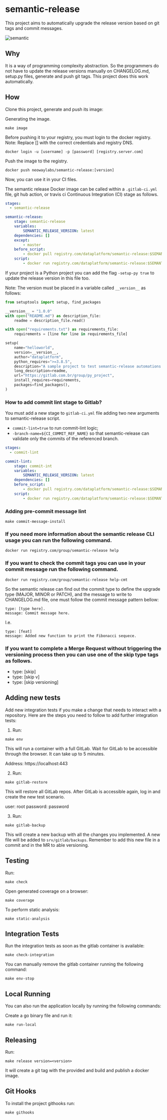 # semantic-release

This project aims to automatically upgrade the release version based on git tags and commit messages.

![semantic](./docs/static/semantic.png)

## Why

It is a way of programming complexity abstraction. So the programmers do not have to update the release versions manually on CHANGELOG.md, setup.py files, generate and push git tags.
This project does this work automatically.

## How

Clone this project, generate and push its image:

Generating the image.
```
make image
```

Before pushing it to your registry, you must login to the docker registry.
Note: Replace [] with the correct credentials and registry DNS.

```
docker login -u [username] -p [password] [registry.server.com]
```

Push the image to the registry.
```
docker push neowaylabs/semantic-release:[version]
```

Now, you can use it in your CI files.

The semantic release Docker image can be called within a `.gitlab-ci.yml` file, git hub action, or travis ci Continuous Integration (CI) stage as follows.

```yaml
stages:
  - semantic-release

semantic-release:
    stage: semantic-release
    variables:
        SEMANTIC_RELEASE_VERSION: latest
    dependencies: []
    except:
        - master
    before_script:
        - docker pull registry.com/dataplatform/semantic-release:$SEMANTIC_RELEASE_VERSION
    script:
        - docker run registry.com/dataplatform/semantic-release:$SEMANTIC_RELEASE_VERSION up -git-host ${CI_SERVER_HOST} -git-group ${CI_PROJECT_NAMESPACE} -git-project ${CI_PROJECT_NAME} -username ${PPD2_USERNAME} -password ${PPD2_ACCESS_TOKEN}
```

If your project is a Python project you can add the flag `-setup-py true` to update the release version in this file too.

Note: The version must be placed in a variable called `__version__` as follows:

```py
from setuptools import setup, find_packages

__version__ = "1.0.0"
with open("README.md") as description_file:
    readme = description_file.read()

with open("requirements.txt") as requirements_file:
    requirements = [line for line in requirements_file]

setup(
    name="helloworld",
    version=__version__,
    author="dataplatform",
    python_requires=">=3.8.5",
    description="A sample project to test semantic-release automations.",
    long_description=readme,
    url="https://gitlab.com.br/group/py_project",
    install_requires=requirements,
    packages=find_packages(),
)
```

 ### How to add commit lint stage to Gitlab?

 You must add a new stage to `gitlab-ci.yml` file adding two new arguments to semantic-release script.
 - `commit-lint=true` to run commit-lint logic;
 - `-branch-name=${CI_COMMIT_REF_NAME}` so that semantic-release can validate only the commits of the referenced branch.

```yaml
stages:
  - commit-lint

commit-lint:
    stage: commit-int
    variables:
        SEMANTIC_RELEASE_VERSION: latest
    dependencies: []
    before_script:
        - docker pull registry.com/dataplatform/semantic-release:$SEMANTIC_RELEASE_VERSION
    script:
        - docker run registry.com/dataplatform/semantic-release:$SEMANTIC_RELEASE_VERSION up -commit-lint=true -branch-name=${CI_COMMIT_REF_NAME} -git-host ${CI_SERVER_HOST} -git-group ${CI_PROJECT_NAMESPACE} -git-project ${CI_PROJECT_NAME} -username ${PPD2_USERNAME} -password ${PPD2_ACCESS_TOKEN}
```

### Adding pre-commit message lint
```
make commit-message-install
```

 ### If you need more information about the semantic release CLI usage you can run the following command.

```
docker run registry.com/group/semantic-release help
```

### If you want to check the commit tags you can use in your commit message run the following command.

```
docker run registry.com/group/semantic-release help-cmt
```

So the semantic release can find out the commit type to define the upgrade type (MAJOR, MINOR or PATCH), and the message to write to CHANGELOG.md file, one must follow the commit message pattern bellow:


```
type: [type here].
message: Commit message here.
```

I.e.
```
type: [feat]
message: Added new function to print the Fibonacci sequece.
```

### If you want to complete a Merge Request without triggering the versioning process then you can use one of the skip type tags as follows.

- type: [skip]
- type: [skip v]
- type: [skip versioning]

## Adding new tests

Add new integration tests if you make a change that needs to interact with a repository. Here are the steps you need to follow to add further integration tests:

1. Run:

```
make env
```

This will run a container with a full GitLab. Wait for GitLab to be accessible through the browser. It can take up to 5 minutes.

Address: https://localhost:443

2. Run:

```
make gitlab-restore
```

This will restore all GitLab repos. After GitLab is accessible again, log in and create the new test scenario.

user: root
password: password

3. Run:

```
make gitlab-backup
```

This will create a new backup with all the changes you implemented. A new file will be added to `srv/gitlab/backups`. Remember to add this new file in a commit and in the MR to able versioning.

## Testing

Run:

```
make check
```
Open generated coverage on a browser:

```
make coverage
```
To perform static analysis:

```
make static-analysis
```

## Integration Tests

Run the integration tests as soon as the gitlab container is available:
```
make check-integration
```

You can manually remove the gitlab container running the following command:
```
make env-stop
```

## Local Running
You can also run the application locally by running the following commands:

Create a go binary file and run it:
```
make run-local
```

## Releasing

Run:

```
make release version=<version>
```

It will create a git tag with the provided **<version>**
and build and publish a docker image.

## Git Hooks

To install the project githooks run:

```
make githooks
```
